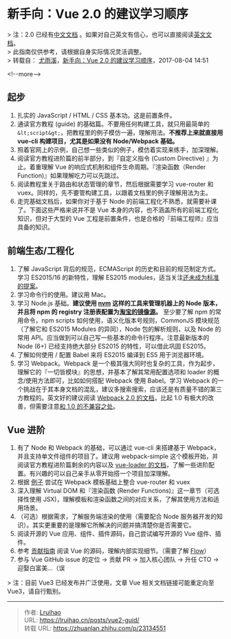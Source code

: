 # 新手向：Vue 2.0 的建议学习顺序


&gt; 注：2.0 已经有[中文文档](https://v2.cn.vuejs.org/) 。如果对自己英文有信心，也可以直接阅读[英文文档](https://v2.vuejs.org/)。\
&gt; 此指南仅供参考，请根据自身实际情况灵活调整。\
&gt; 转载自： [尤雨溪](https://www.zhihu.com/people/evanyou)，[新手向：Vue 2.0 的建议学习顺序](https://zhuanlan.zhihu.com/p/23134551)，2017-08-04 14:51

&lt;!--more--&gt;

## 起步

1. 扎实的 JavaScript / HTML / CSS 基本功。这是前置条件。
2. 通读官方教程 (guide) 的基础篇。不要用任何构建工具，就只用最简单的 `&lt;script&gt;`，把教程里的例子模仿一遍，理解用法。**不推荐上来就直接用 vue-cli 构建项目，尤其是如果没有 Node/Webpack 基础。**
3. 照着官网上的示例，自己想一些类似的例子，模仿着实现来练手，加深理解。
4. 阅读官方教程进阶篇的前半部分，到『自定义指令 (Custom Directive) 』为止。着重理解 Vue 的响应式机制和组件生命周期。『渲染函数（Render Function)』如果理解吃力可以先跳过。
5. 阅读教程里关于路由和状态管理的章节，然后根据需要学习 vue-router 和 vuex。同样的，先不要管构建工具，以跟着文档里的例子理解用法为主。
6. 走完基础文档后，如果你对于基于 Node 的前端工程化不熟悉，就需要补课了。下面这些严格来说并不是 Vue 本身的内容，也不涵盖所有的前端工程化知识，但对于大型的 Vue 工程是前置条件，也是合格的『前端工程师』应当具备的知识。

## 前端生态/工程化

1. 了解 JavaScript 背后的规范，ECMAScript 的历史和目前的规范制定方式。学习 ES2015/16 的新特性，理解 ES2015 modules，适当关注[还未成为标准的提案](https://github.com/tc39/proposals)。
2. 学习命令行的使用。建议用 Mac。
3. 学习 Node.js 基础。**建议使用 [nvm](https://github.com/creationix/nvm) 这样的工具来管理机器上的 Node 版本，并且将 npm 的 registry 注册表配置为[淘宝的镜像源](https://npm.taobao.org/)。** 至少要了解 npm 的常用命令，npm scripts 如何使用，语义化版本号规则，CommonJS 模块规范（了解它和 ES2015 Modules 的异同），Node 包的解析规则，以及 Node 的常用 API。应当做到可以自己写一些基本的命令行程序。注意最新版本的 Node (6&#43;) 已经支持绝大部分 ES2015 的特性，可以借此巩固 ES2015。
4. 了解如何使用 / 配置 Babel 来将 ES2015 编译到 ES5 用于浏览器环境。
5. 学习 Webpack。Webpack 是一个极其强大同时也复杂的工具，作为起步，理解它的『一切皆模块』的思想，并基本了解其常用配置选项和 loader 的概念/使用方法即可，比如如何搭配 Webpack 使用 Babel。学习 Webpack 的一个挑战在于其本身文档的混乱，建议多搜索搜索，应该还是有质量不错的第三方教程的。英文好的建议阅读 [Webpack 2.0 的文档](https://webpack.js.org/get-started/)，比起 1.0 有极大的改善，但需要注意[和 1.0 的不兼容之处](https://webpack.js.org/how-to/upgrade-from-webpack-1/)。

## Vue 进阶

1. 有了 Node 和 Webpack 的基础，可以通过 vue-cli 来搭建基于 Webpack，并且支持单文件组件的项目了。建议用 webpack-simple 这个模板开始，并阅读官方教程进阶篇剩余的内容以及 [vue-loader 的文档](https://vue-loader.vuejs.org/)，了解一些进阶配置。有兴趣的可以自己亲手从零开始搭一个项目加深理解。
2. 根据 [例子](https://github.com/vuejs/vue-hackernews-2.0) 尝试在 Webpack 模板基础上整合 vue-router 和 vuex
3. 深入理解 Virtual DOM 和『渲染函数 (Render Functions)』这一章节（可选择性使用 JSX)，理解模板和渲染函数之间的对应关系，了解其使用方法和适用场景。
4. （可选）根据需求，了解服务端渲染的使用（需要配合 Node 服务器开发的知识）。其实更重要的是理解它所解决的问题并搞清楚你是否需要它。
5. 阅读开源的 Vue 应用、组件、插件源码，自己尝试编写开源的 Vue 组件、插件。
6. 参考 [贡献指南](https://github.com/vuejs/vue/blob/dev/.github/CONTRIBUTING.md%23development-setup) 阅读 Vue 的源码，理解内部实现细节。（需要了解 [Flow](https://flowtype.org/)）
7. 参与 Vue GitHub issue 的定位 -&gt; 贡献 PR -&gt; 加入核心团队 -&gt; 升任 CTO -&gt; 迎娶白富美...（误

&gt; 注：目前 Vue3 已经发布并广泛使用，文章 Vue 相关文档链接可能重定向至 Vue3，请自行甄别。


---

> 作者: [Lruihao](https://github.com/Lruihao)  
> URL: https://lruihao.cn/posts/vue2-guid/  
> 转载 URL: https://zhuanlan.zhihu.com/p/23134551
